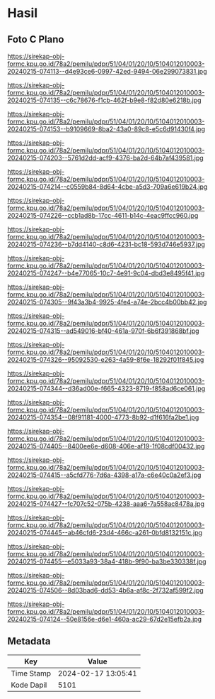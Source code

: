 # Hasil

## Foto C Plano

https://sirekap-obj-formc.kpu.go.id/78a2/pemilu/pdpr/51/04/01/20/10/5104012010003-20240215-074113--d4e93ce6-0997-42ed-9494-06e299073831.jpg

https://sirekap-obj-formc.kpu.go.id/78a2/pemilu/pdpr/51/04/01/20/10/5104012010003-20240215-074135--c6c78676-f1cb-462f-b9e8-f82d80e6218b.jpg

https://sirekap-obj-formc.kpu.go.id/78a2/pemilu/pdpr/51/04/01/20/10/5104012010003-20240215-074153--b9109669-8ba2-43a0-89c8-e5c6d91430f4.jpg

https://sirekap-obj-formc.kpu.go.id/78a2/pemilu/pdpr/51/04/01/20/10/5104012010003-20240215-074203--5761d2dd-acf9-4376-ba2d-64b7af439581.jpg

https://sirekap-obj-formc.kpu.go.id/78a2/pemilu/pdpr/51/04/01/20/10/5104012010003-20240215-074214--c0559b84-8d64-4cbe-a5d3-709a6e619b24.jpg

https://sirekap-obj-formc.kpu.go.id/78a2/pemilu/pdpr/51/04/01/20/10/5104012010003-20240215-074226--ccb1ad8b-17cc-4611-b14c-4eac9ffcc960.jpg

https://sirekap-obj-formc.kpu.go.id/78a2/pemilu/pdpr/51/04/01/20/10/5104012010003-20240215-074236--b7dd4140-c8d6-4231-bc18-593d746e5937.jpg

https://sirekap-obj-formc.kpu.go.id/78a2/pemilu/pdpr/51/04/01/20/10/5104012010003-20240215-074247--b4e77065-10c7-4e91-9c04-dbd3e8495f41.jpg

https://sirekap-obj-formc.kpu.go.id/78a2/pemilu/pdpr/51/04/01/20/10/5104012010003-20240215-074305--9f43a3b4-9925-4fe4-a74e-2bcc4b00bb42.jpg

https://sirekap-obj-formc.kpu.go.id/78a2/pemilu/pdpr/51/04/01/20/10/5104012010003-20240215-074315--ad549016-bf40-461a-970f-6b6f391868bf.jpg

https://sirekap-obj-formc.kpu.go.id/78a2/pemilu/pdpr/51/04/01/20/10/5104012010003-20240215-074326--95092530-e263-4a59-8f6e-18292f01f845.jpg

https://sirekap-obj-formc.kpu.go.id/78a2/pemilu/pdpr/51/04/01/20/10/5104012010003-20240215-074344--d36ad00e-f665-4323-8719-f858ad6ce061.jpg

https://sirekap-obj-formc.kpu.go.id/78a2/pemilu/pdpr/51/04/01/20/10/5104012010003-20240215-074354--08f91181-4000-4773-8b92-d1f616fa2be1.jpg

https://sirekap-obj-formc.kpu.go.id/78a2/pemilu/pdpr/51/04/01/20/10/5104012010003-20240215-074405--8400ee6e-d608-406e-af19-1f08cdf00432.jpg

https://sirekap-obj-formc.kpu.go.id/78a2/pemilu/pdpr/51/04/01/20/10/5104012010003-20240215-074415--a5cfd776-7d6a-4398-a17a-c6e40c0a2ef3.jpg

https://sirekap-obj-formc.kpu.go.id/78a2/pemilu/pdpr/51/04/01/20/10/5104012010003-20240215-074427--fc707c52-075b-4238-aaa6-7a558ac8478a.jpg

https://sirekap-obj-formc.kpu.go.id/78a2/pemilu/pdpr/51/04/01/20/10/5104012010003-20240215-074445--ab46cfd6-23d4-466c-a261-0bfd8132151c.jpg

https://sirekap-obj-formc.kpu.go.id/78a2/pemilu/pdpr/51/04/01/20/10/5104012010003-20240215-074455--e5033a93-38a4-418b-9f90-ba3be330338f.jpg

https://sirekap-obj-formc.kpu.go.id/78a2/pemilu/pdpr/51/04/01/20/10/5104012010003-20240215-074506--8d03bad6-dd53-4b6a-af8c-2f732af599f2.jpg

https://sirekap-obj-formc.kpu.go.id/78a2/pemilu/pdpr/51/04/01/20/10/5104012010003-20240215-074124--50e8156e-d6e1-460a-ac29-67d2e15efb2a.jpg


## Metadata

| Key        | Value               |
| ---------- | ------------------- |
| Time Stamp | 2024-02-17 13:05:41 |
| Kode Dapil | 5101                |



